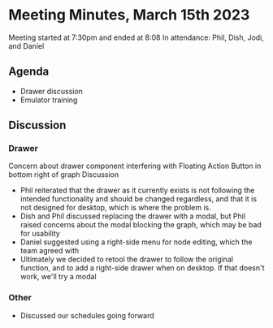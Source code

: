 # Meeting Minutes, March 15th 2023
Meeting started at 7:30pm and ended at 8:08
In attendance: Phil, Dish, Jodi, and Daniel

## Agenda
- Drawer discussion
- Emulator training

## Discussion
### Drawer
Concern about drawer component interfering with Floating Action Button in bottom right of graph
Discussion
- Phil reiterated that the drawer as it currently exists is not following the intended functionality and should be changed regardless, and that it is not designed for desktop, which is where the problem is.
- Dish and Phil discussed replacing the drawer with a modal, but Phil raised concerns about the modal blocking the graph, which may be bad for usability
- Daniel suggested using a right-side menu for node editing, which the team agreed with
- Ultimately we decided to retool the drawer to follow the original function, and to add a right-side drawer when on desktop. If that doesn't work, we'll try a modal

### Other
- Discussed our schedules going forward
